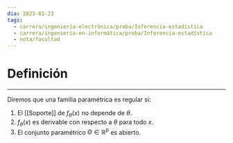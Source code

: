```yaml
---
dia: 2023-01-23
tags:
  - carrera/ingeniería-electrónica/proba/Inferencia-estadística
  - carrera/ingeniería-en-informática/proba/Inferencia-estadística
  - nota/facultad
---
```

# Definición
---
Diremos que una familia paramétrica es regular si:
1) El [[Soporte]] de $f_\theta(x)$ no depende de $\theta$.
2) $f_\theta(x)$ es derivable con respecto a $\theta$ para todo $x$.
3) El conjunto paramétrico $\Theta \in \mathbb{R}^p$ es abierto.